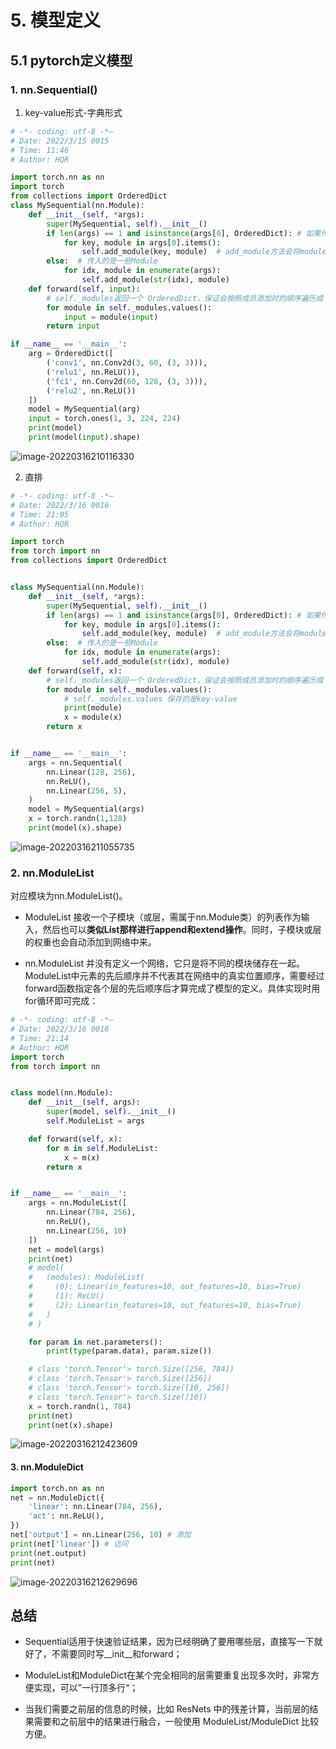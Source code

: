 # 5. 模型定义

## 5.1 pytorch定义模型

### 1. nn.Sequential()

1. key-value形式-字典形式

```python
# -*- coding: utf-8 -*—
# Date: 2022/3/15 0015
# Time: 11:46
# Author: HQR

import torch.nn as nn
import torch
from collections import OrderedDict
class MySequential(nn.Module):
    def __init__(self, *args):
        super(MySequential, self).__init__()
        if len(args) == 1 and isinstance(args[0], OrderedDict): # 如果传入的是一个OrderedDict
            for key, module in args[0].items():
                self.add_module(key, module)  # add_module方法会将module添加进self._modules(一个OrderedDict)
        else:  # 传入的是一些Module
            for idx, module in enumerate(args):
                self.add_module(str(idx), module)
    def forward(self, input):
        # self._modules返回一个 OrderedDict，保证会按照成员添加时的顺序遍历成
        for module in self._modules.values():
            input = module(input)
        return input

if __name__ == '__main__':
    arg = OrderedDict([
        ('conv1', nn.Conv2d(3, 60, (3, 3))),
        ('relu1', nn.ReLU()),
        ('fc1', nn.Conv2d(60, 128, (3, 3))),
        ('relu2', nn.ReLU())
    ])
    model = MySequential(arg)
    input = torch.ones(1, 3, 224, 224)
    print(model)
    print(model(input).shape)
```

![image-20220316210116330](C:\Users\Administrator\AppData\Roaming\Typora\typora-user-images\image-20220316210116330.png)

2. 直排

```python
# -*- coding: utf-8 -*—
# Date: 2022/3/16 0016
# Time: 21:05
# Author: HQR

import torch
from torch import nn
from collections import OrderedDict


class MySequential(nn.Module):
    def __init__(self, *args):
        super(MySequential, self).__init__()
        if len(args) == 1 and isinstance(args[0], OrderedDict): # 如果传入的是一个OrderedDict
            for key, module in args[0].items():
                self.add_module(key, module)  # add_module方法会将module添加进self._modules(一个OrderedDict)
        else:  # 传入的是一些Module
            for idx, module in enumerate(args):
                self.add_module(str(idx), module)
    def forward(self, x):
        # self._modules返回一个 OrderedDict，保证会按照成员添加时的顺序遍历成
        for module in self._modules.values():
            # self._modules.values 保存的是key-value
            print(module)
            x = module(x)
        return x


if __name__ == '__main__':
    args = nn.Sequential(
        nn.Linear(128, 256),
        nn.ReLU(),
        nn.Linear(256, 5),
    )
    model = MySequential(args)
    x = torch.randn(1,128)
    print(model(x).shape)
```

![image-20220316211055735](C:\Users\Administrator\AppData\Roaming\Typora\typora-user-images\image-20220316211055735.png)

### 2. nn.ModuleList

对应模块为nn.ModuleList()。

- ModuleList 接收一个子模块（或层，需属于nn.Module类）的列表作为输入，然后也可以**类似List那样进行append和extend操作**。同时，子模块或层的权重也会自动添加到网络中来。

- nn.ModuleList 并没有定义一个网络，它只是将不同的模块储存在一起。ModuleList中元素的先后顺序并不代表其在网络中的真实位置顺序，需要经过forward函数指定各个层的先后顺序后才算完成了模型的定义。具体实现时用for循环即可完成：

```python
# -*- coding: utf-8 -*—
# Date: 2022/3/16 0016
# Time: 21:14
# Author: HQR
import torch
from torch import nn


class model(nn.Module):
    def __init__(self, args):
        super(model, self).__init__()
        self.ModuleList = args

    def forward(self, x):
        for m in self.ModuleList:
            x = m(x)
        return x


if __name__ == '__main__':
    args = nn.ModuleList([
        nn.Linear(784, 256),
        nn.ReLU(),
        nn.Linear(256, 10)
    ])
    net = model(args)
    print(net)
    # model(
    #   (modules): ModuleList(
    #     (0): Linear(in_features=10, out_features=10, bias=True)
    #	  (1): ReLU()	
    #     (2): Linear(in_features=10, out_features=10, bias=True)
    #   )
    # )

    for param in net.parameters():
        print(type(param.data), param.size())

    # class 'torch.Tensor'> torch.Size([256, 784])
    # class 'torch.Tensor'> torch.Size([256])
    # class 'torch.Tensor'> torch.Size([10, 256])
    # class 'torch.Tensor'> torch.Size([10])
    x = torch.randn(1, 784)
    print(net)
    print(net(x).shape)
```

![image-20220316212423609](C:\Users\Administrator\AppData\Roaming\Typora\typora-user-images\image-20220316212423609.png)

#### 3. nn.ModuleDict

```python
import torch.nn as nn
net = nn.ModuleDict({
    'linear': nn.Linear(784, 256),
    'act': nn.ReLU(),
})
net['output'] = nn.Linear(256, 10) # 添加
print(net['linear']) # 访问
print(net.output)
print(net)
```

![image-20220316212629696](C:\Users\Administrator\AppData\Roaming\Typora\typora-user-images\image-20220316212629696.png)

## 总结

- Sequential适用于快速验证结果，因为已经明确了要用哪些层，直接写一下就好了，不需要同时写__init__和forward；

- ModuleList和ModuleDict在某个完全相同的层需要重复出现多次时，非常方便实现，可以”一行顶多行“；

- 当我们需要之前层的信息的时候，比如 ResNets 中的残差计算，当前层的结果需要和之前层中的结果进行融合，一般使用 ModuleList/ModuleDict 比较方便。
